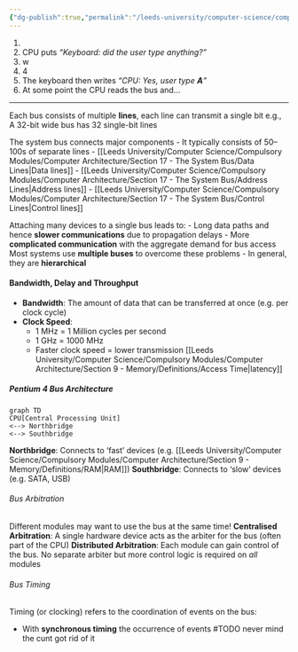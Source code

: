 ```yaml
---
{"dg-publish":true,"permalink":"/leeds-university/computer-science/compulsory-modules/computer-architecture/section-17-the-system-bus/section-17-the-system-bus/"}
---
```


1. 
2. CPU puts *“Keyboard: did the user type anything?”*
3. w
4. 4
5. The keyboard then writes *“CPU: Yes, user type **A**”*
6. At some point the CPU reads the bus and…

---
Each bus consists of multiple **lines**, each line can transmit a single bit
e.g., A 32-bit wide bus has 32 single-bit lines

The system bus connects major components
	- It typically consists of 50–100s of separate lines
	- [[Leeds University/Computer Science/Compulsory Modules/Computer Architecture/Section 17 - The System Bus/Data Lines\|Data lines]]
	- [[Leeds University/Computer Science/Compulsory Modules/Computer Architecture/Section 17 - The System Bus/Address Lines\|Address lines]]
	- [[Leeds University/Computer Science/Compulsory Modules/Computer Architecture/Section 17 - The System Bus/Control Lines\|Control lines]]

Attaching many devices to a single bus leads to:
	- Long data paths and hence **slower communications** due to propagation delays
	- More **complicated communication** with the aggregate demand for bus access
Most systems use **multiple buses** to overcome these problems
	- In general, they are **hierarchical**

#### Bandwidth, Delay and Throughput
- **Bandwidth**: The amount of data that can be transferred at once (e.g. per clock cycle)
- **Clock Speed**:
	- 1 MHz = 1 Million cycles per second
	- 1 GHz = 1000 MHz
	- Faster clock speed = lower transmission [[Leeds University/Computer Science/Compulsory Modules/Computer Architecture/Section 9 - Memory/Definitions/Access Time\|latency]]
##### Pentium 4 Bus Architecture
```mermaid
graph TD
CPU[Central Processing Unit]
<--> Northbridge
<--> Southbridge
```
**Northbridge**: Connects to ‘fast’ devices (e.g. [[Leeds University/Computer Science/Compulsory Modules/Computer Architecture/Section 9 - Memory/Definitions/RAM\|RAM]])
**Southbridge**: Connects to ‘slow’ devices (e.g. SATA, USB)
###### Bus Arbitration
Different modules may want to use the bus at the same time!
**Centralised Arbitration**: A single hardware device acts as the arbiter for the bus (often part of the CPU)
**Distributed Arbitration**: Each module can gain control of the bus. No separate arbiter but more control logic is required on *all* modules
###### Bus Timing
Timing (or clocking) refers to the coordination of events on the bus:
- With **synchronous timing** the occurrence of events
#TODO never mind the cunt got rid of it
